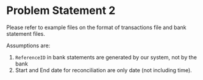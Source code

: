 # Problem Statement 2

Please refer to example files on the format of transactions file and bank statement files.

Assumptions are:
1. `ReferenceID` in bank statements are generated by our system, not by the bank
1. Start and End date for reconciliation are only date (not including time).
